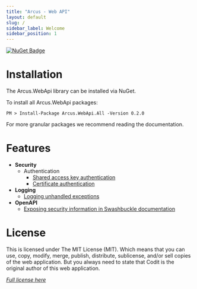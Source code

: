 ```yaml
---
title: "Arcus - Web API"
layout: default
slug: /
sidebar_label: Welcome
sidebar_position: 1
---
```


[![NuGet Badge](https://buildstats.info/nuget/Arcus.WebApi.All?packageVersion=0.2.0)](https://www.nuget.org/packages/Arcus.WebApi.All/0.2.0)

# Installation

The Arcus.WebApi library can be installed via NuGet.

To install all Arcus.WebApi packages:

```shell
PM > Install-Package Arcus.WebApi.All -Version 0.2.0
```

For more granular packages we recommend reading the documentation.

# Features

- **Security**
    - Authentication
        - [Shared access key authentication](./features/security/auth/shared-access-key.md)
        - [Certificate authentication](./features/security/auth/certificate.md)
- **Logging**
    - [Logging unhandled exceptions](./features/logging.md)
- **OpenAPI**
    - [Exposing security information in Swashbuckle documentation](./features/openapi/security-definitions.md)

# License
This is licensed under The MIT License (MIT). Which means that you can use, copy, modify, merge, publish, distribute, sublicense, and/or sell copies of the web application. But you always need to state that Codit is the original author of this web application.

*[Full license here](https://github.com/arcus-azure/arcus.webapi/blob/master/LICENSE)*
